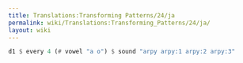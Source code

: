 ```yaml
---
title: Translations:Transforming Patterns/24/ja
permalink: wiki/Translations:Transforming_Patterns/24/ja/
layout: wiki
---
```


``` haskell
d1 $ every 4 (# vowel "a o") $ sound "arpy arpy:1 arpy:2 arpy:3"
```
